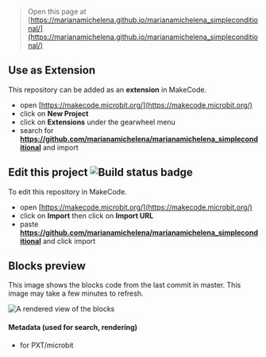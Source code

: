 
> Open this page at [https://marianamichelena.github.io/marianamichelena_simpleconditional/](https://marianamichelena.github.io/marianamichelena_simpleconditional/)

## Use as Extension

This repository can be added as an **extension** in MakeCode.

* open [https://makecode.microbit.org/](https://makecode.microbit.org/)
* click on **New Project**
* click on **Extensions** under the gearwheel menu
* search for **https://github.com/marianamichelena/marianamichelena_simpleconditional** and import

## Edit this project ![Build status badge](https://github.com/marianamichelena/marianamichelena_simpleconditional/workflows/MakeCode/badge.svg)

To edit this repository in MakeCode.

* open [https://makecode.microbit.org/](https://makecode.microbit.org/)
* click on **Import** then click on **Import URL**
* paste **https://github.com/marianamichelena/marianamichelena_simpleconditional** and click import

## Blocks preview

This image shows the blocks code from the last commit in master.
This image may take a few minutes to refresh.

![A rendered view of the blocks](https://github.com/marianamichelena/marianamichelena_simpleconditional/raw/master/.github/makecode/blocks.png)

#### Metadata (used for search, rendering)

* for PXT/microbit
<script src="https://makecode.com/gh-pages-embed.js"></script><script>makeCodeRender("{{ site.makecode.home_url }}", "{{ site.github.owner_name }}/{{ site.github.repository_name }}");</script>
